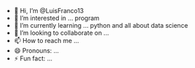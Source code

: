 - 👋 Hi, I’m @LuisFranco13
- 👀 I’m interested in ... program
- 🌱 I’m currently learning ... python and all about data science
- 💞️ I’m looking to collaborate on ... 
- 📫 How to reach me ...
- 😄 Pronouns: ...
- ⚡ Fun fact: ...

<!---
LuisFranco13/LuisFranco13 is a ✨ special ✨ repository because its `README.md` (this file) appears on your GitHub profile.
You can click the Preview link to take a look at your changes.
--->
